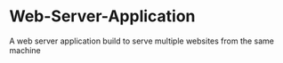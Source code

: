 # Web-Server-Application
A web server application build to serve multiple websites from the same machine
